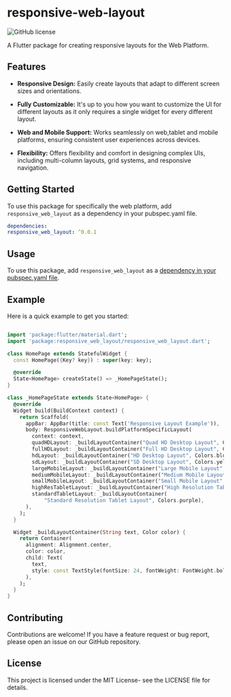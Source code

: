 # responsive-web-layout

![GitHub license](https://img.shields.io/badge/license-MIT-blue.svg)
<!-- ![Pub Version](https://img.shields.io/pub/v/breadcrumbs_web.svg) -->

A Flutter package for creating responsive layouts for the Web Platform.

## Features

- **Responsive Design:** Easily create layouts that adapt to different screen sizes and
  orientations.

- **Fully Customizable:** It's up to you how you want to customize the UI for different layouts as
  it only requires a single widget for every different layout.

- **Web and Mobile Support:** Works seamlessly on web,tablet and mobile platforms, ensuring
  consistent user experiences across devices.

- **Flexibility:** Offers flexibility and comfort in designing complex UIs, including multi-column
  layouts, grid systems, and responsive navigation.

## Getting Started

To use this package for specifically the web platform, add `responsive_web_layout`  as a dependency
in your pubspec.yaml file.

```yaml
dependencies:
responsive_web_layout: ^0.0.1
```

## Usage

To use this package, add `responsive_web_layout` as
a [dependency in your pubspec.yaml file](https://docs.flutter.dev/packages-and-plugins/using-packages).

## Example

Here is a quick example to get you started:

```dart

import 'package:flutter/material.dart';
import 'package:responsive_web_layout/responsive_web_layout.dart';

class HomePage extends StatefulWidget {
  const HomePage({Key? key}) : super(key: key);

  @override
  State<HomePage> createState() => _HomePageState();
}

class _HomePageState extends State<HomePage> {
  @override
  Widget build(BuildContext context) {
    return Scaffold(
      appBar: AppBar(title: const Text('Responsive Layout Example')),
      body: ResponsiveWebLayout.buildPlatformSpecificLayout(
        context: context,
        quadHDLayout: _buildLayoutContainer("Quad HD Desktop Layout", Colors.red),
        fullHDLayout: _buildLayoutContainer("Full HD Desktop Layout", Colors.green),
        hdLayout: _buildLayoutContainer("HD Desktop Layout", Colors.blue),
        sdLayout: _buildLayoutContainer("SD Desktop Layout", Colors.yellow),
        largeMobileLayout: _buildLayoutContainer("Large Mobile Layout", Colors.pink),
        mediumMobileLayout: _buildLayoutContainer("Medium Mobile Layout", Colors.teal),
        smallMobileLayout: _buildLayoutContainer("Small Mobile Layout", Colors.indigo),
        highResTabletLayout: _buildLayoutContainer("High Resolution Tablet Layout", Colors.orange),
        standardTabletLayout: _buildLayoutContainer(
            "Standard Resolution Tablet Layout", Colors.purple),
      ),
    );
  }

  Widget _buildLayoutContainer(String text, Color color) {
    return Container(
      alignment: Alignment.center,
      color: color,
      child: Text(
        text,
        style: const TextStyle(fontSize: 24, fontWeight: FontWeight.bold),
      ),
    );
  }
}

```

## Contributing

Contributions are welcome! If you have a feature request or bug report, please open an issue on our
GitHub repository.

## License

This project is licensed under the MIT License- see the LICENSE file for details.
